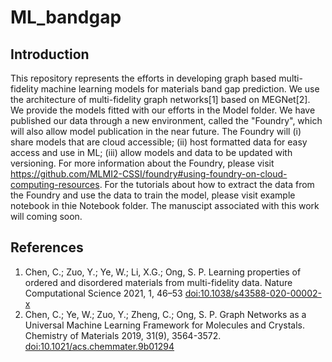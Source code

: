 # ML_bandgap
## Introduction

This repository represents the efforts in developing graph based multi-fidelity machine learning models for materials band gap prediction. We use the architecture of multi-fidelity graph networks[1] based on MEGNet[2]. We provide the models fitted with our efforts in the Model folder. We have published our data through a new environment, called the "Foundry", which will also allow model publication in the near future. The Foundry will (i) share models that are cloud accessible; (ii) host formatted data for easy access and use in ML; (iii) allow models and data to be updated with versioning.  For more information about the Foundry, please visit https://github.com/MLMI2-CSSI/foundry#using-foundry-on-cloud-computing-resources. For the tutorials about how to extract the data from the Foundry and use the data to train the model, please visit example notebook in thie Notebook folder. The manuscipt associated with this work will coming soon.

## References

1. Chen, C.; Zuo, Y.; Ye, W.; Li, X.G.; Ong, S. P. Learning properties of ordered and
   disordered materials from multi-fidelity data. Nature Computational Science 2021,
   1, 46–53 [doi:10.1038/s43588-020-00002-x](https://www.nature.com/articles/s43588-020-00002-x)
2. Chen, C.; Ye, W.; Zuo, Y.; Zheng, C.; Ong, S. P. Graph Networks as a
   Universal Machine Learning Framework for Molecules and Crystals. Chemistry
   of Materials 2019, 31(9), 3564-3572.
   [doi:10.1021/acs.chemmater.9b01294](https://doi.org/10.1021/acs.chemmater.9b01294)


